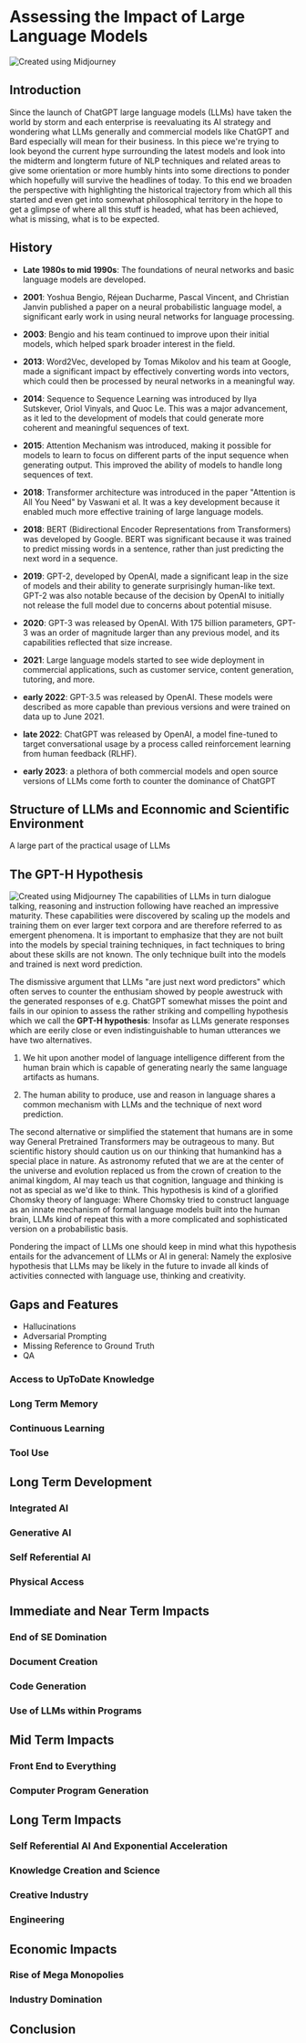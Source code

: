 # Assessing the Impact of Large Language Models

![Created using Midjourney](/assets/human_robot_look_at_each_other.png)

## Introduction
Since the launch of ChatGPT large language models (LLMs) have taken the world by storm and each enterprise is reevaluating 
its AI strategy and wondering what LLMs generally and commercial models like ChatGPT and Bard especially 
will mean for their business. In this piece we're trying to look beyond the current hype surrounding the latest models
and look into the midterm and longterm future of NLP techniques and related areas to give some orientation or more humbly 
hints into some directions to ponder which hopefully will survive the headlines of today.
To this end we broaden the perspective with highlighting the historical trajectory from which all this started and even get
into somewhat philosophical territory in the hope to get a glimpse of where all this stuff is headed, what has been achieved, what is missing,
what is to be expected.

## History
- **Late 1980s to mid 1990s**: The foundations of neural networks and basic language models are developed.

- **2001**: Yoshua Bengio, Réjean Ducharme, Pascal Vincent, and Christian Janvin published a paper on a neural probabilistic language model, a significant early work in using neural networks for language processing.

- **2003**: Bengio and his team continued to improve upon their initial models, which helped spark broader interest in the field.

- **2013**: Word2Vec, developed by Tomas Mikolov and his team at Google, made a significant impact by effectively converting words into vectors, which could then be processed by neural networks in a meaningful way.

- **2014**: Sequence to Sequence Learning was introduced by Ilya Sutskever, Oriol Vinyals, and Quoc Le. This was a major advancement, as it led to the development of models that could generate more coherent and meaningful sequences of text.

- **2015**: Attention Mechanism was introduced, making it possible for models to learn to focus on different parts of the input sequence when generating output. This improved the ability of models to handle long sequences of text.

- **2018**: Transformer architecture was introduced in the paper "Attention is All You Need" by Vaswani et al. It was a key development because it enabled much more effective training of large language models.

- **2018**: BERT (Bidirectional Encoder Representations from Transformers) was developed by Google. BERT was significant because it was trained to predict missing words in a sentence, rather than just predicting the next word in a sequence.

- **2019**: GPT-2, developed by OpenAI, made a significant leap in the size of models and their ability to generate surprisingly human-like text. GPT-2 was also notable because of the decision by OpenAI to initially not release the full model due to concerns about potential misuse.

- **2020**: GPT-3 was released by OpenAI. With 175 billion parameters, GPT-3 was an order of magnitude larger than any previous model, and its capabilities reflected that size increase.

- **2021**: Large language models started to see wide deployment in commercial applications, such as customer service, content generation, tutoring, and more.

- **early 2022**: GPT-3.5 was released by OpenAI. These models were described as more capable than previous versions and were trained on data up to June 2021.

- **late 2022**: ChatGPT was released by OpenAI, a model fine-tuned to target conversational usage by a process called reinforcement learning from human feedback (RLHF).

- **early 2023**: a plethora of both commercial models and open source versions of LLMs come forth to counter the dominance of ChatGPT

## Structure of LLMs and Econnomic and Scientific Environment
A large part of the practical usage of LLMs
## The GPT-H Hypothesis

![Created using Midjourney](/assets/kid_arranging_letters_on_the_floor_scrabble.png)
The capabilities of LLMs in turn dialogue talking, reasoning and instruction following have reached an impressive maturity. These capabilities were discovered by scaling up the models and training them on ever larger text corpora and are therefore referred to as emergent phenomena. It is important to emphasize that they are not built into the models by special training techniques, in fact techniques to bring about these skills are not known. The only technique built into the models and trained is next word prediction.

The dismissive argument that LLMs "are just next word predictors" which often serves to counter the enthusiam showed by people awestruck with the generated responses of e.g. ChatGPT somewhat misses the point and fails in our opinion to assess the rather striking and compelling hypothesis which we call the **GPT-H hypothesis**: Insofar as LLMs generate responses which are eerily close or even indistinguishable to human utterances we have two alternatives.

1. We hit upon another model of language intelligence different from the human brain which is capable of generating nearly the same language artifacts as humans.

2. The human ability to produce, use and reason in language shares a common mechanism with LLMs and the technique of next word prediction.

The second alternative or simplified the statement that humans are in some way General Pretrained Transformers may be outrageous to many. But scientific history should caution us on our thinking that humankind has a special place in nature. As astronomy refuted that we are at the center of the universe and evolution replaced us from the crown of creation to the animal kingdom, AI may teach us that cognition, language and thinking is not as special as we'd like to think. This hypothesis is kind of a glorified Chomsky theory of language: Where Chomsky tried to construct language as an innate mechanism of formal language models built into the human brain, LLMs kind of repeat this with a more complicated and sophisticated version on a probabilistic basis.

Pondering the impact of LLMs one should keep in mind what this hypothesis entails for the advancement of LLMs or AI in general: Namely the explosive hypothesis that LLMs may be likely in the future to invade all kinds of activities connected with language use, thinking and creativity. 

## Gaps and Features
- Hallucinations
- Adversarial Prompting
- Missing Reference to Ground Truth
- QA

### Access to UpToDate Knowledge
### Long Term Memory

### Continuous Learning

### Tool Use

## Long Term Development

### Integrated AI

### Generative AI

### Self Referential AI

### Physical Access

## Immediate and Near Term Impacts

### End of SE Domination

### Document Creation

### Code Generation

### Use of LLMs within Programs

## Mid Term Impacts

### Front End to Everything

### Computer Program Generation


## Long Term Impacts

### Self Referential AI And Exponential Acceleration

### Knowledge Creation and Science

### Creative Industry

### Engineering

## Economic Impacts

### Rise of Mega Monopolies

### Industry Domination

## Conclusion